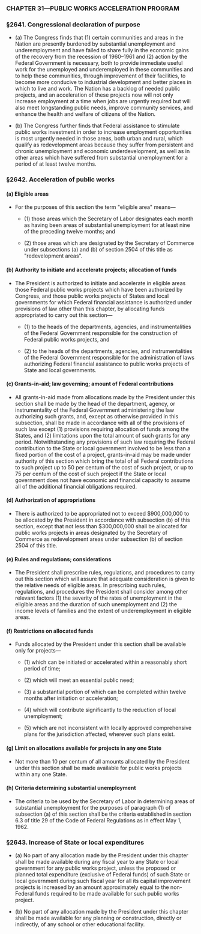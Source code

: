 ### **CHAPTER 31—PUBLIC WORKS ACCELERATION PROGRAM**

### §2641. Congressional declaration of purpose
* (a) The Congress finds that (1) certain communities and areas in the Nation are presently burdened by substantial unemployment and underemployment and have failed to share fully in the economic gains of the recovery from the recession of 1960–1961 and (2) action by the Federal Government is necessary, both to provide immediate useful work for the unemployed and underemployed in these communities and to help these communities, through improvement of their facilities, to become more conducive to industrial development and better places in which to live and work. The Nation has a backlog of needed public projects, and an acceleration of these projects now will not only increase employment at a time when jobs are urgently required but will also meet longstanding public needs, improve community services, and enhance the health and welfare of citizens of the Nation.

* (b) The Congress further finds that Federal assistance to stimulate public works investment in order to increase employment opportunities is most urgently needed in those areas, both urban and rural, which qualify as redevelopment areas because they suffer from persistent and chronic unemployment and economic underdevelopment, as well as in other areas which have suffered from substantial unemployment for a period of at least twelve months.

### §2642. Acceleration of public works
#### (a) Eligible areas
* For the purposes of this section the term "eligible area" means—

  * (1) those areas which the Secretary of Labor designates each month as having been areas of substantial unemployment for at least nine of the preceding twelve months; and

  * (2) those areas which are designated by the Secretary of Commerce under subsections (a) and (b) of section 2504 of this title as "redevelopment areas".

#### (b) Authority to initiate and accelerate projects; allocation of funds
* The President is authorized to initiate and accelerate in eligible areas those Federal public works projects which have been authorized by Congress, and those public works projects of States and local governments for which Federal financial assistance is authorized under provisions of law other than this chapter, by allocating funds appropriated to carry out this section—

  * (1) to the heads of the departments, agencies, and instrumentalities of the Federal Government responsible for the construction of Federal public works projects, and

  * (2) to the heads of the departments, agencies, and instrumentalities of the Federal Government responsible for the administration of laws authorizing Federal financial assistance to public works projects of State and local governments.

#### (c) Grants-in-aid; law governing; amount of Federal contributions
* All grants-in-aid made from allocations made by the President under this section shall be made by the head of the department, agency, or instrumentality of the Federal Government administering the law authorizing such grants, and, except as otherwise provided in this subsection, shall be made in accordance with all of the provisions of such law except (1) provisions requiring allocation of funds among the States, and (2) limitations upon the total amount of such grants for any period. Notwithstanding any provisions of such law requiring the Federal contribution to the State or local government involved to be less than a fixed portion of the cost of a project, grants-in-aid may be made under authority of this section which bring the total of all Federal contributions to such project up to 50 per centum of the cost of such project, or up to 75 per centum of the cost of such project if the State or local government does not have economic and financial capacity to assume all of the additional financial obligations required.

#### (d) Authorization of appropriations
* There is authorized to be appropriated not to exceed $900,000,000 to be allocated by the President in accordance with subsection (b) of this section, except that not less than $300,000,000 shall be allocated for public works projects in areas designated by the Secretary of Commerce as redevelopment areas under subsection (b) of section 2504 of this title.

#### (e) Rules and regulations; considerations
* The President shall prescribe rules, regulations, and procedures to carry out this section which will assure that adequate consideration is given to the relative needs of eligible areas. In prescribing such rules, regulations, and procedures the President shall consider among other relevant factors (1) the severity of the rates of unemployment in the eligible areas and the duration of such unemployment and (2) the income levels of families and the extent of underemployment in eligible areas.

#### (f) Restrictions on allocated funds
* Funds allocated by the President under this section shall be available only for projects—

  * (1) which can be initiated or accelerated within a reasonably short period of time;

  * (2) which will meet an essential public need;

  * (3) a substantial portion of which can be completed within twelve months after initiation or acceleration;

  * (4) which will contribute significantly to the reduction of local unemployment;

  * (5) which are not inconsistent with locally approved comprehensive plans for the jurisdiction affected, wherever such plans exist.

#### (g) Limit on allocations available for projects in any one State
* Not more than 10 per centum of all amounts allocated by the President under this section shall be made available for public works projects within any one State.

#### (h) Criteria determining substantial unemployment
* The criteria to be used by the Secretary of Labor in determining areas of substantial unemployment for the purposes of paragraph (1) of subsection (a) of this section shall be the criteria established in section 6.3 of title 29 of the Code of Federal Regulations as in effect May 1, 1962.

### §2643. Increase of State or local expenditures
* (a) No part of any allocation made by the President under this chapter shall be made available during any fiscal year to any State or local government for any public works project, unless the proposed or planned total expenditure (exclusive of Federal funds) of such State or local government during such fiscal year for all its capital improvement projects is increased by an amount approximately equal to the non-Federal funds required to be made available for such public works project.

* (b) No part of any allocation made by the President under this chapter shall be made available for any planning or construction, directly or indirectly, of any school or other educational facility.